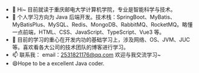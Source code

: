 - 👋 Hi~ 目前就读于重庆邮电大学计算机学院，专业是智能科学与技术。
- 👀 个人学习方向为 Java 后端开发。技术栈：SpringBoot、MyBatis、MyBatisPlus、MySQL、Redis、MongoDB、RabbitMQ、RocketMQ。略懂一点前端，HTML、CSS、JavaScript、TypeScript、Vue3 等。
- 🌱 目前的学习的重心在开发内功的基础学习上，涉及网络、OS、JVM、JUC 等。喜欢看各大公司的技术团队的博客进行学习。
- 📫 联系我： email：2531821176@qq.com 欢迎与我交流学习~
- 😄Hope to be a excellent Java coder.

<!---
sunpuxi/sunpuxi is a ✨ special ✨ repository because its `README.md` (this file) appears on your GitHub profile.
You can click the Preview link to take a look at your changes.
--->
